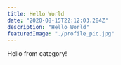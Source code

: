 ```yaml
---
title: Hello World
date: "2020-08-15T22:12:03.284Z"
description: "Hello World"
featuredImage: "./profile_pic.jpg"
---
```


Hello from category!